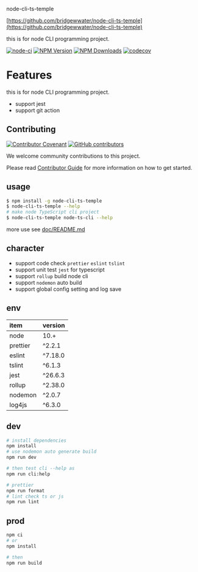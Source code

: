 node-cli-ts-temple

[https://github.com/bridgewwater/node-cli-ts-temple](https://github.com/bridgewwater/node-cli-ts-temple)

this is for node CLI programming project.

[![node-ci](https://github.com/bridgewwater/node-cli-ts-temple/workflows/node-ci/badge.svg)](https://github.com/bridgewwater/node-cli-ts-temple/actions/workflows/node-ci.yml)
[![NPM Version](http://img.shields.io/npm/v/node-cli-ts-temple.svg?style=flat)](https://www.npmjs.org/package/node-cli-ts-temple)
[![NPM Downloads](https://img.shields.io/npm/dm/node-cli-ts-temple.svg?style=flat)](https://npmcharts.com/compare/node-cli-ts-temple?minimal=true)
[![codecov](https://codecov.io/gh/bridgewwater/node-cli-ts-temple/branch/master/graph/badge.svg)](https://codecov.io/gh/bridgewwater/node-cli-ts-temple)

# Features

this is for node CLI programming project.

- support jest
- support git action

## Contributing

[![Contributor Covenant](https://img.shields.io/badge/contributor%20covenant-v1.4-ff69b4.svg)](.github/CONTRIBUTING_DOC/CODE_OF_CONDUCT.md)
[![GitHub contributors](https://img.shields.io/github/contributors/bridgewwater/template-golang-lib)](https://github.com/bridgewwater/template-golang-lib/graphs/contributors)

We welcome community contributions to this project.

Please read [Contributor Guide](.github/CONTRIBUTING_DOC/CONTRIBUTING.md) for more information on how to get started.

## usage

```bash
$ npm install -g node-cli-ts-temple
$ node-cli-ts-temple --help
# make node TypeScript cli project
$ node-cli-ts-temple node-ts-cli --help
```

more use see [doc/README.md](doc/README.md)

## character

- support code check `prettier` `eslint` `tslint`
- support unit test `jest` for typescript
- support `rollup` build node cli
- support `nodemon` auto build
- support global config setting and log save

## env

| item     | version |
|:---------|:--------|
| node     | 10.+    |
| prettier | ^2.2.1  |
| eslint   | ^7.18.0 |
| tslint   | ^6.1.3  |
| jest     | ^26.6.3 |
| rollup   | ^2.38.0 |
| nodemon  | ^2.0.7  |
| log4js   | ^6.3.0  |

## dev

```bash
# install dependencies
npm install
# use nodemon auto generate build
npm run dev

# then test cli --help as
npm run cli:help

# prettier
npm run format
# lint check ts or js
npm run lint
```

## prod

```bash
npm ci
# or
npm install

# then
npm run build
```